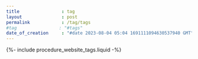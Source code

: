 ```yaml
---
title                : tag
layout               : post
permalink            : /tag/tags
#tag                : "#tags"
date_of_creation     : "#date 2023-08-04 05:04 1691111094630537940 GMT"
---
```


{%- include procedure_website_tags.liquid -%}
